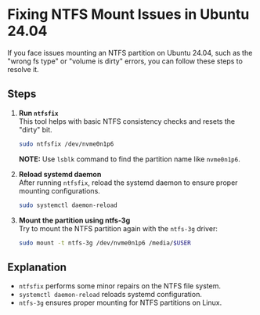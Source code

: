# Fixing NTFS Mount Issues in Ubuntu 24.04

If you face issues mounting an NTFS partition on Ubuntu 24.04, such as the "wrong fs type" or "volume is dirty" errors, you can follow these steps to resolve it.

## Steps

1. **Run `ntfsfix`**  
   This tool helps with basic NTFS consistency checks and resets the "dirty" bit.

   ```bash
   sudo ntfsfix /dev/nvme0n1p6
   ```

   **NOTE:** Use `lsblk` command to find the partition name like `nvme0n1p6`.

2. **Reload systemd daemon**  
   After running `ntfsfix`, reload the systemd daemon to ensure proper mounting configurations.

   ```bash
   sudo systemctl daemon-reload
   ```

3. **Mount the partition using ntfs-3g**  
   Try to mount the NTFS partition again with the `ntfs-3g` driver:

   ```bash
   sudo mount -t ntfs-3g /dev/nvme0n1p6 /media/$USER
   ```

## Explanation

- `ntfsfix` performs some minor repairs on the NTFS file system.
- `systemctl daemon-reload` reloads systemd configuration.
- `ntfs-3g` ensures proper mounting for NTFS partitions on Linux.
